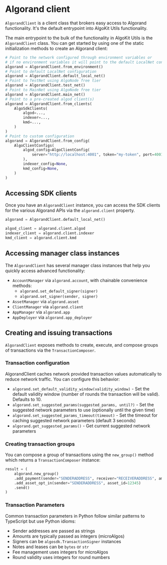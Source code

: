 # Algorand client

`AlgorandClient` is a client class that brokers easy access to Algorand functionality. It's the default entrypoint into AlgoKit Utils functionality.

The main entrypoint to the bulk of the functionality in AlgoKit Utils is the `AlgorandClient` class. You can get started by using one of the static initialization methods to create an Algorand client:

```python
# Point to the network configured through environment variables or
# if no environment variables it will point to the default LocalNet configuration
algorand = AlgorandClient.from_environment()
# Point to default LocalNet configuration
algorand = AlgorandClient.default_local_net()
# Point to TestNet using AlgoNode free tier
algorand = AlgorandClient.test_net()
# Point to MainNet using AlgoNode free tier
algorand = AlgorandClient.main_net()
# Point to a pre-created algod client(s)
algorand = AlgorandClient.from_clients(
    AlgoSdkClients(
        algod=...,
        indexer=...,
        kmd=...,
    )
)
# Point to custom configuration
algorand = AlgorandClient.from_config(
    AlgoClientConfigs(
        algod_config=AlgoClientConfig(
            server="http://localhost:4001", token="my-token", port=4001
        ),
        indexer_config=None,
        kmd_config=None,
    )
)
```

## Accessing SDK clients

Once you have an `AlgorandClient` instance, you can access the SDK clients for the various Algorand APIs via the `algorand.client` property.

```python
algorand = AlgorandClient.default_local_net()

algod_client = algorand.client.algod
indexer_client = algorand.client.indexer
kmd_client = algorand.client.kmd
```

## Accessing manager class instances

The `AlgorandClient` has several manager class instances that help you quickly access advanced functionality:

- `AccountManager` via `algorand.account`, with chainable convenience methods:
  - `algorand.set_default_signer(signer)`
  - `algorand.set_signer(sender, signer)`
- `AssetManager` via `algorand.asset`
- `ClientManager` via `algorand.client`
- `AppManager` via `algorand.app`
- `AppDeployer` via `algorand.app_deployer`

## Creating and issuing transactions

`AlgorandClient` exposes methods to create, execute, and compose groups of transactions via the `TransactionComposer`.

### Transaction configuration

AlgorandClient caches network provided transaction values automatically to reduce network traffic. You can configure this behavior:

- `algorand.set_default_validity_window(validity_window)` - Set the default validity window (number of rounds the transaction will be valid). Defaults to 10.
- `algorand.set_suggested_params(suggested_params, until?)` - Set the suggested network parameters to use (optionally until the given time)
- `algorand.set_suggested_params_timeout(timeout)` - Set the timeout for caching suggested network parameters (default 3 seconds)
- `algorand.get_suggested_params()` - Get current suggested network parameters

### Creating transaction groups

You can compose a group of transactions using the `new_group()` method which returns a `TransactionComposer` instance:

```python
result = (
    algorand.new_group()
    .add_payment(sender="SENDERADDRESS", receiver="RECEIVERADDRESS", amount=1_000)
    .add_asset_opt_in(sender="SENDERADDRESS", asset_id=12345)
    .send()
)
```

### Transaction Parameters

Common transaction parameters in Python follow similar patterns to TypeScript but use Python idioms:

- Sender addresses are passed as strings
- Amounts are typically passed as integers (microAlgos)
- Signers can be `algosdk.TransactionSigner` instances
- Notes and leases can be `bytes` or `str`
- Fee management uses integers for microAlgos
- Round validity uses integers for round numbers
